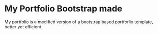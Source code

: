 # My Portfolio Bootstrap made
 My portfolio is a modified version of a bootstrap based portforlio template, better yet efficient.
